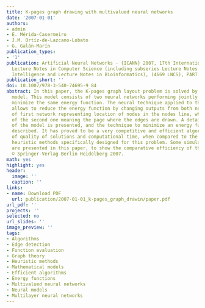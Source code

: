 ```yaml
---
title: K-pages graph drawing with multivalued neural networks
date: '2007-01-01'
authors:
- admin
- E. Mérida-Casermeiro
- J.M. Ortíz-de-Lazcano-Lobato
- G. Galán-Marín
publication_types: 
- '1'
publication: Artificial Neural Networks - {ICANN} 2007, 17th International Conference,
  Lecture Notes in Computer Science (including subseries Lecture Notes in Artificial
  Intelligence and Lecture Notes in Bioinformatics), (4669 LNCS), PART 2, _pp. 816-825_
publication_short: ''
doi: 10.1007/978-3-540-74695-9_84
abstract: In this paper, the K-pages graph layout problem is solved by a new neural
  model. This model consists of two neural networks performing jointly in order to
  minimize the same energy function. The neural technique applied to this problem
  allows to reduce the energy function by changing outputs from both networks -outputs
  of first network representing location of nodes in the nodes line, while the outputs
  of the second one meaning the page where the edges are drawn. A detailed description
  of the model is presented, and the technique to minimize an energy function is fully
  described. It has proved to be a very competitive and efficient algorithm, in terms
  of quality of solutions and computational time, when compared to the state-of-the-art
  heuristic methods specifically designed for this problem. Some simulation results
  are presented in this paper, to show the comparative efficiency of the methods.
  © Springer-Verlag Berlin Heidelberg 2007.
math: yes
highlight: yes
header:
  image: ''
  caption: ''
links:
- name: Download PDF
  url: publication/2007-01-01_k-pages_graph_drawin/paper.pdf
url_pdf: ''
projects: ''
selected: no
url_slides: ''
image_preview: ''
tags:
- Algorithms
- Edge detection
- Function evaluation
- Graph theory
- Heuristic methods
- Mathematical models
- Efficient algorithms
- Energy functions
- Multivalued neural networks
- Neural models
- Multilayer neural networks
---
```

